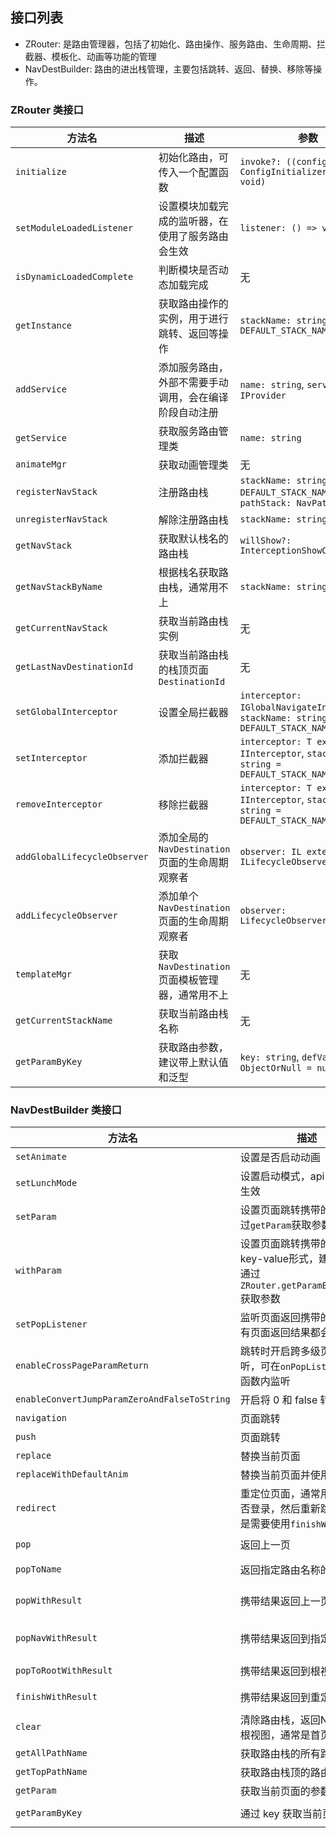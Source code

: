 ## 接口列表

- ZRouter: 是路由管理器，包括了初始化、路由操作、服务路由、生命周期、拦截器、模板化、动画等功能的管理
- NavDestBuilder: 路由的进出栈管理，主要包括跳转、返回、替换、移除等操作。

### ZRouter 类接口

| 方法名 | 描述                                | 参数 | 返回值 | 废弃状态 |
| --- |-----------------------------------| --- | --- | --- |
| `initialize` | 初始化路由，可传入一个配置函数                   | `invoke?: ((config: ConfigInitializer) => void)` | `void` | 否 |
| `setModuleLoadedListener` | 设置模块加载完成的监听器，在使用了服务路由会生效          | `listener: () => void` | `void` | 否 |
| `isDynamicLoadedComplete` | 判断模块是否动态加载完成                      | 无 | `boolean` | 否 |
| `getInstance` | 获取路由操作的实例，用于进行跳转、返回等操作            | `stackName: string = DEFAULT_STACK_NAME` | `NavDestBuilder<ObjectOrNull>` | 否 |
| `addService` | 添加服务路由，外部不需要手动调用，会在编译阶段自动注册       | `name: string`, `service: IProvider` | `void` | 否 |
| `getService` | 获取服务路由管理类                         | `name: string` | `T extends IProvider | null` | 否 |
| `animateMgr` | 获取动画管理类                           | 无 | `NavAnimationMgr` | 否 |
| `registerNavStack` | 注册路由栈                             | `stackName: string = DEFAULT_STACK_NAME`, `pathStack: NavPathStack` | `void` | 否 |
| `unregisterNavStack` | 解除注册路由栈                           | `stackName: string` | `void` | 否 |
| `getNavStack` | 获取默认栈名的路由栈                        | `willShow?: InterceptionShowCallback` | `NavPathStack` | 否 |
| `getNavStackByName` | 根据栈名获取路由栈，通常用不上                   | `stackName: string` | `NavPathStack` | 否 |
| `getCurrentNavStack` | 获取当前路由栈实例                         | 无 | `NavPathStack` | 否 |
| `getLastNavDestinationId` | 获取当前路由栈的栈顶页面 `DestinationId`      | 无 | `string | undefined` | 否 |
| `setGlobalInterceptor` | 设置全局拦截器                           | `interceptor: IGlobalNavigateInterceptor`, `stackName: string = DEFAULT_STACK_NAME` | `void` | 否 |
| `setInterceptor` | 添加拦截器                             | `interceptor: T extends IInterceptor`, `stackName: string = DEFAULT_STACK_NAME` | `void` | 否 |
| `removeInterceptor` | 移除拦截器                             | `interceptor: T extends IInterceptor`, `stackName: string = DEFAULT_STACK_NAME` | `boolean` | 否 |
| `addGlobalLifecycleObserver` | 添加全局的 `NavDestination` 页面的生命周期观察者 | `observer: IL extends ILifecycleObserver` | 未明确 | 否 |
| `addLifecycleObserver` | 添加单个 `NavDestination` 页面的生命周期观察者  | `observer: LifecycleObserver` | 未明确 | 否 |
| `templateMgr` | 获取 `NavDestination` 页面模板管理器，通常用不上 | 无 | `TemplateMgr` | 否 |
| `getCurrentStackName` | 获取当前路由栈名称                         | 无 | `string` | 否 |
| `getParamByKey` | 获取路由参数，建议带上默认值和泛型                 | `key: string`, `defVal: ObjectOrNull = null` | `P = ObjectOrNull` | 否 |

### NavDestBuilder 类接口

| 方法名 | 描述                                                         | 参数 | 返回值 | 废弃状态 |
| --- |------------------------------------------------------------| --- | --- | --- |
| `setAnimate` | 设置是否启动动画                                                   | `animated: boolean` | `NavDestBuilder<T>` | 否 |
| `setLunchMode` | 设置启动模式，api12 起才会生效                                         | `mode: LaunchMode` | `NavDestBuilder<T>` | 否 |
| `setParam` | 设置页面跳转携带的参数，通过`getParam`获取参数                               | `param: ObjectOrNull` | `NavDestBuilder<T>` | 否 |
| `withParam` | 设置页面跳转携带的参数，key-value形式，建议使用，通过`ZRouter.getParamByKey(key)`获取参数 | `key: string`, `value: ObjectOrNull` | `NavDestBuilder<T>` | 否 |
| `setPopListener` | 监听页面返回携带的结果，所有页面返回结果都会回调着                                  | `callback: OnPopResultCallback<T | ObjectOrNull>` | `NavDestBuilder<T>` | 否 |
| `enableCrossPageParamReturn` | 跳转时开启跨多级页面回调监听，可在`onPopListener`回调函数内监听                    | 无 | `NavDestBuilder<T>` | 否 |
| `enableConvertJumpParamZeroAndFalseToString` | 开启将 0 和 false 转成字符串                                        | 无 | `NavDestBuilder<T>` | 否 |
| `navigation` | 页面跳转                                                       | `name: string` | `void` | 否 |
| `push` | 页面跳转                                                       | `name: string` | `void` | 否 |
| `replace` | 替换当前页面                                                     | `name: string` | `void` | 否 |
| `replaceWithDefaultAnim` | 替换当前页面并使用默认动画                                              | `name: string` | `void` | 否 |
| `redirect` | 重定位页面，通常用于判断是否登录，然后重新跳转，返回是需要使用`finishWithResult`                         | `name: string`, `type: RedirectType = RedirectType.REPLACE` | `void` | 否 |                                           | `name: string`, `type: RedirectType = RedirectType.REPLACE` | `void` | 否 |
| `pop` | 返回上一页                                                      | `animated: boolean = true` | `void` | 否 |
| `popToName` | 返回指定路由名称的页面                                                | `name: string`, `animated: boolean = true` | `void` | 否 |
| `popWithResult` | 携带结果返回上一页                                                  | `result: Object`, `animated: boolean = true` | `void` | 否 |
| `popNavWithResult` | 携带结果返回到指定的页面                                               | `name: string`, `result: T`, `animated: boolean = true` | `void` | 否 |
| `popToRootWithResult` | 携带结果返回到根视图                                                 | `result: T`, `animated: boolean = true` | `void` | 否 |
| `finishWithResult` | 携带结果返回到重定向页面                                               | `result: T`, `animated: boolean = true` | 未明确 | 否 |
| `clear` | 清除路由栈，返回Navigation根视图，通常是首页                                | 无 | `void` | 否 |
| `getAllPathName` | 获取路由栈的所有路由                                                 | 无 | `string[]` | 否 |
| `getTopPathName` | 获取路由栈顶的路由                                                  | 无 | `string | null` | 否 |
| `getParam` | 获取当前页面的参数                                                  | 无 | `ObjectOrNull` | 否 |
| `getParamByKey` | 通过 key 获取当前页面的参数                                           | `key: string`, `defVal: ObjectOrNull = null` | `P = ObjectOrNull` | 否 |